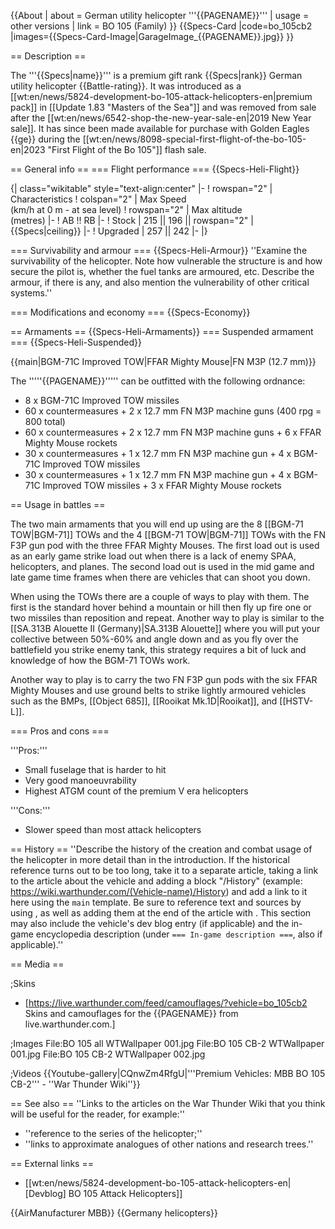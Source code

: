 {{About
| about = German utility helicopter '''{{PAGENAME}}'''
| usage = other versions
| link = BO 105 (Family)
}}
{{Specs-Card
|code=bo_105cb2
|images={{Specs-Card-Image|GarageImage_{{PAGENAME}}.jpg}}
}}

== Description ==
<!-- ''In the description, the first part should be about the history of and the creation and combat usage of the helicopter, as well as its key features. In the second part, tell the reader about the helicopter in the game. Insert a screenshot of the vehicle, so that if the novice player does not remember the vehicle by name, he will immediately understand what kind of vehicle the article is talking about.'' -->
The '''{{Specs|name}}''' is a premium gift rank {{Specs|rank}} German utility helicopter {{Battle-rating}}. It was introduced as a [[wt:en/news/5824-development-bo-105-attack-helicopters-en|premium pack]] in [[Update 1.83 "Masters of the Sea"]] and was removed from sale after the [[wt:en/news/6542-shop-the-new-year-sale-en|2019 New Year sale]]. It has since been made available for purchase with Golden Eagles {{ge}} during the [[wt:en/news/8098-special-first-flight-of-the-bo-105-en|2023 "First Flight of the Bo 105"]] flash sale.

== General info ==
=== Flight performance ===
{{Specs-Heli-Flight}}
<!-- ''Describe how the helicopter behaves in the air. Speed, manoeuvrability, acceleration and allowable loads - these are the most important characteristics of the vehicle.'' -->

{| class="wikitable" style="text-align:center"
|-
! rowspan="2" | Characteristics
! colspan="2" | Max Speed<br>(km/h at 0 m - at sea level)
! rowspan="2" | Max altitude<br>(metres)
|-
! AB !! RB
|-
! Stock
| 215 || 196 || rowspan="2" | {{Specs|ceiling}}
|-
! Upgraded
| 257 || 242
|-
|}

=== Survivability and armour ===
{{Specs-Heli-Armour}}
''Examine the survivability of the helicopter. Note how vulnerable the structure is and how secure the pilot is, whether the fuel tanks are armoured, etc. Describe the armour, if there is any, and also mention the vulnerability of other critical systems.''

=== Modifications and economy ===
{{Specs-Economy}}

== Armaments ==
{{Specs-Heli-Armaments}}
=== Suspended armament ===
{{Specs-Heli-Suspended}}
<!-- ''Describe the helicopter's suspended armament: additional cannons under the winglets, any bombs, and rockets. Since any helicopter is essentially only a platform for suspended weaponry, this section is significant and deserves your special attention. If there is no suspended weaponry remove this subsection.'' -->
{{main|BGM-71C Improved TOW|FFAR Mighty Mouse|FN M3P (12.7 mm)}}

The '''''{{PAGENAME}}''''' can be outfitted with the following ordnance:

* 8 x BGM-71C Improved TOW missiles
* 60 x countermeasures + 2 x 12.7 mm FN M3P machine guns (400 rpg = 800 total)
* 60 x countermeasures + 2 x 12.7 mm FN M3P machine guns + 6 x FFAR Mighty Mouse rockets
* 30 x countermeasures + 1 x 12.7 mm FN M3P machine gun + 4 x BGM-71C Improved TOW missiles
* 30 x countermeasures + 1 x 12.7 mm FN M3P machine gun + 4 x BGM-71C Improved TOW missiles + 3 x FFAR Mighty Mouse rockets

== Usage in battles ==
<!-- ''Describe the tactics of playing in a helicopter, the features of using the helicopter in a team and advice on tactics. Refrain from creating a "guide" - do not impose a single point of view, but instead, give the reader food for thought. Examine the most dangerous enemies and give recommendations on fighting them. If necessary, note the specifics of the game in different modes (AB, RB, SB).'' -->

The two main armaments that you will end up using are the 8 [[BGM-71 TOW|BGM-71]] TOWs and the 4 [[BGM-71 TOW|BGM-71]] TOWs with the FN F3P gun pod with the three FFAR Mighty Mouses. The first load out is used as an early game strike load out when there is a lack of enemy SPAA, helicopters, and planes. The second load out is used in the mid game and late game time frames when there are vehicles that can shoot you down.

When using the TOWs there are a couple of ways to play with them. The first is the standard hover behind a mountain or hill then fly up fire one or two missiles than reposition and repeat. Another way to play is similar to the [[SA.313B Alouette II (Germany)|SA.313B Alouette]] where you will put your collective between 50%-60% and angle down and as you fly over the battlefield you strike enemy tank, this strategy requires a bit of luck and knowledge of how the BGM-71 TOWs work.

Another way to play is to carry the two FN F3P gun pods with the six FFAR Mighty Mouses and use ground belts to strike lightly armoured vehicles such as the BMPs, [[Object 685]], [[Rooikat Mk.1D|Rooikat]], and [[HSTV-L]].

=== Pros and cons ===
<!-- ''Summarise and briefly evaluate the vehicle in terms of its characteristics and combat effectiveness. Mark its pros and cons in the bulleted list. Try not to use more than 6 points for each of the characteristics. Avoid using categorical definitions such as "bad", "good" and the like - use substitutions with softer forms such as "inadequate" and "effective".'' -->

'''Pros:'''

* Small fuselage that is harder to hit
* Very good manoeuvrability
* Highest ATGM count of the premium V era helicopters

'''Cons:'''

* Slower speed than most attack helicopters

== History ==
''Describe the history of the creation and combat usage of the helicopter in more detail than in the introduction. If the historical reference turns out to be too long, take it to a separate article, taking a link to the article about the vehicle and adding a block "/History" (example: <nowiki>https://wiki.warthunder.com/(Vehicle-name)/History</nowiki>) and add a link to it here using the <code>main</code> template. Be sure to reference text and sources by using <code><nowiki><ref></ref></nowiki></code>, as well as adding them at the end of the article with <code><nowiki><references /></nowiki></code>. This section may also include the vehicle's dev blog entry (if applicable) and the in-game encyclopedia description (under <code><nowiki>=== In-game description ===</nowiki></code>, also if applicable).''

== Media ==
<!-- ''Excellent additions to the article would be video guides, screenshots from the game, and photos.'' -->

;Skins
* [https://live.warthunder.com/feed/camouflages/?vehicle=bo_105cb2 Skins and camouflages for the {{PAGENAME}} from live.warthunder.com.]

;Images
<gallery mode="packed" heights=200>
File:BO 105 all WTWallpaper 001.jpg
File:BO 105 CB-2 WTWallpaper 001.jpg
File:BO 105 CB-2 WTWallpaper 002.jpg
</gallery>

;Videos
{{Youtube-gallery|CQnwZm4RfgU|'''Premium Vehicles: MBB BO 105 CB-2''' - ''War Thunder Wiki''}}

== See also ==
''Links to the articles on the War Thunder Wiki that you think will be useful for the reader, for example:''
* ''reference to the series of the helicopter;''
* ''links to approximate analogues of other nations and research trees.''

== External links ==
<!-- ''Paste links to sources and external resources, such as:''
* ''topic on the official game forum;''
* ''other literature.'' -->

* [[wt:en/news/5824-development-bo-105-attack-helicopters-en|[Devblog] BO 105 Attack Helicopters]]

{{AirManufacturer MBB}}
{{Germany helicopters}}